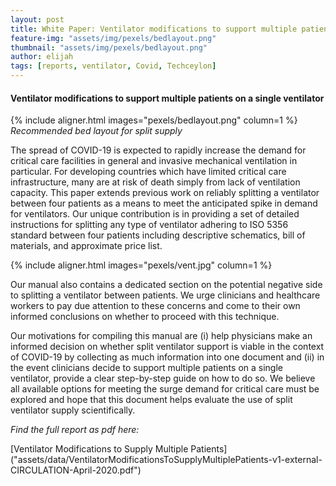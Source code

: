 ```yaml
---
layout: post
title: White Paper: Ventilator modifications to support multiple patients on a single ventilator
feature-img: "assets/img/pexels/bedlayout.png"
thumbnail: "assets/img/pexels/bedlayout.png"
author: elijah
tags: [reports, ventilator, Covid, Techceylon]
---
```


#### Ventilator modifications to support multiple patients on a single ventilator

{% include aligner.html images="pexels/bedlayout.png" column=1 %}
_Recommended bed layout for split supply_

The spread of COVID-19 is expected to rapidly increase the demand for critical care facilities in general and invasive mechanical ventilation in particular. For developing countries which have limited critical care infrastructure, many are at risk of death simply from lack of ventilation capacity. This paper extends previous work on reliably splitting a ventilator between four patients as a means to meet the anticipated spike in demand for ventilators. Our unique contribution is in providing a set of detailed instructions for splitting any type of ventilator adhering to ISO 5356 standard between four patients including descriptive schematics, bill of materials, and approximate price list.

{% include aligner.html images="pexels/vent.jpg" column=1 %}

Our manual also contains a dedicated section on the potential negative side to splitting a ventilator between patients. We urge clinicians and healthcare workers to pay due attention to these concerns and come to their own informed conclusions on whether to proceed with this technique.

Our motivations for compiling this manual are (i) help physicians make an informed decision on whether split ventilator support is viable in the context of COVID-19 by collecting as much information into one document and (ii) in the event clinicians decide to support multiple patients on a single ventilator, provide a clear step-by-step guide on how to do so. We believe all available options for meeting the surge demand for critical care must be explored and hope that this document helps evaluate the use of split ventilator supply scientifically.

_Find the full report as pdf here:_

[Ventilator Modifications to Supply Multiple Patients] ("assets/data/VentilatorModificationsToSupplyMultiplePatients-v1-external-CIRCULATION-April-2020.pdf")